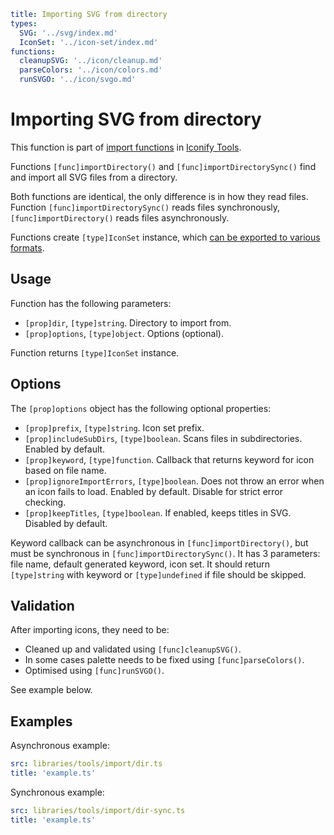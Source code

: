 ```yaml
title: Importing SVG from directory
types:
  SVG: '../svg/index.md'
  IconSet: '../icon-set/index.md'
functions:
  cleanupSVG: '../icon/cleanup.md'
  parseColors: '../icon/colors.md'
  runSVGO: '../icon/svgo.md'
```

# Importing SVG from directory

This function is part of [import functions](./index.md) in [Iconify Tools](../index.md).

Functions `[func]importDirectory()` and  `[func]importDirectorySync()` find and import all SVG files from a directory.

Both functions are identical, the only difference is in how they read files.
Function `[func]importDirectorySync()` reads files synchronously, `[func]importDirectory()` reads files asynchronously.

Functions create `[type]IconSet` instance, which [can be exported to various formats](../export/index.md).

## Usage

Function has the following parameters:

- `[prop]dir`, `[type]string`. Directory to import from.
- `[prop]options`, `[type]object`. Options (optional).

Function returns `[type]IconSet` instance.

## Options

The `[prop]options` object has the following optional properties:
- `[prop]prefix`, `[type]string`. Icon set prefix.
- `[prop]includeSubDirs`, `[type]boolean`. Scans files in subdirectories. Enabled by default.
- `[prop]keyword`, `[type]function`. Callback that returns keyword for icon based on file name.
- `[prop]ignoreImportErrors`, `[type]boolean`. Does not throw an error when an icon fails to load. Enabled by default. Disable for strict error checking.
- `[prop]keepTitles`, `[type]boolean`. If enabled, keeps titles in SVG. Disabled by default.

Keyword callback can be asynchronous in `[func]importDirectory()`,
but must be synchronous in `[func]importDirectorySync()`.
It has 3 parameters: file name, default generated keyword, icon set.
It should return `[type]string` with keyword or `[type]undefined` if file should be skipped.

## Validation

After importing icons, they need to be:

- Cleaned up and validated using `[func]cleanupSVG()`.
- In some cases palette needs to be fixed using `[func]parseColors()`.
- Optimised using `[func]runSVGO()`.

See example below.

## Examples

Asynchronous example:

```yaml
src: libraries/tools/import/dir.ts
title: 'example.ts'
```

Synchronous example:

```yaml
src: libraries/tools/import/dir-sync.ts
title: 'example.ts'
```
